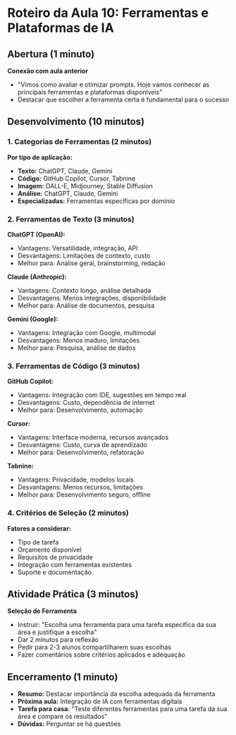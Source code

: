 # Roteiro da Aula 10: Ferramentas e Plataformas de IA

## Abertura (1 minuto)
**Conexão com aula anterior**
- "Vimos como avaliar e otimizar prompts. Hoje vamos conhecer as principais ferramentas e plataformas disponíveis"
- Destacar que escolher a ferramenta certa é fundamental para o sucesso

## Desenvolvimento (10 minutos)

### 1. Categorias de Ferramentas (2 minutos)
**Por tipo de aplicação:**
- **Texto:** ChatGPT, Claude, Gemini
- **Código:** GitHub Copilot, Cursor, Tabnine
- **Imagem:** DALL-E, Midjourney, Stable Diffusion
- **Análise:** ChatGPT, Claude, Gemini
- **Especializadas:** Ferramentas específicas por domínio

### 2. Ferramentas de Texto (3 minutos)
**ChatGPT (OpenAI):**
- Vantagens: Versatilidade, integração, API
- Desvantagens: Limitações de contexto, custo
- Melhor para: Análise geral, brainstorming, redação

**Claude (Anthropic):**
- Vantagens: Contexto longo, análise detalhada
- Desvantagens: Menos integrações, disponibilidade
- Melhor para: Análise de documentos, pesquisa

**Gemini (Google):**
- Vantagens: Integração com Google, multimodal
- Desvantagens: Menos maduro, limitações
- Melhor para: Pesquisa, análise de dados

### 3. Ferramentas de Código (3 minutos)
**GitHub Copilot:**
- Vantagens: Integração com IDE, sugestões em tempo real
- Desvantagens: Custo, dependência de internet
- Melhor para: Desenvolvimento, automação

**Cursor:**
- Vantagens: Interface moderna, recursos avançados
- Desvantagens: Custo, curva de aprendizado
- Melhor para: Desenvolvimento, refatoração

**Tabnine:**
- Vantagens: Privacidade, modelos locais
- Desvantagens: Menos recursos, limitações
- Melhor para: Desenvolvimento seguro, offline

### 4. Critérios de Seleção (2 minutos)
**Fatores a considerar:**
- Tipo de tarefa
- Orçamento disponível
- Requisitos de privacidade
- Integração com ferramentas existentes
- Suporte e documentação

## Atividade Prática (3 minutos)
**Seleção de Ferramenta**
- Instruir: "Escolha uma ferramenta para uma tarefa específica da sua área e justifique a escolha"
- Dar 2 minutos para reflexão
- Pedir para 2-3 alunos compartilharem suas escolhas
- Fazer comentários sobre critérios aplicados e adequação

## Encerramento (1 minuto)
- **Resumo:** Destacar importância da escolha adequada da ferramenta
- **Próxima aula:** Integração de IA com ferramentas digitais
- **Tarefa para casa:** "Teste diferentes ferramentas para uma tarefa da sua área e compare os resultados"
- **Dúvidas:** Perguntar se há questões
